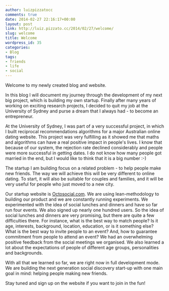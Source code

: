 ```yaml
---
author: luizpizzatocc
comments: true
date: 2014-02-27 22:16:17+00:00
layout: post
link: http://luiz.pizzato.cc/2014/02/27/welcome/
slug: welcome
title: Welcome
wordpress_id: 35
categories:
- Blog
tags:
- friends
- life
- social
---
```


Welcome to my newly created blog and website.

In this blog I will document my journey through the development of my next big project, which is building my own startup. Finally after many years of working on exciting research projects, I decided to quit my job at the University of Sydney and purse a dream that I always had - to become an entrepreneur.

At the University of Sydney, I was part of a very successful project, in which I built reciprocal recommendations algorithms for a major Australian online dating website. This project was very fulfilling as it showed me that maths and algorithms can have a real positive impact in people's lives. I know that because of our system, the rejection rate declined considerably and people were more successful in getting dates. I do not know how many people got married in the end, but I would like to think that it is a big number :-)

The startup I am building focus on a related problem - to help people make new friends. The way we will achieve this will be very different to online dating. To start, it will also be suitable for couples and families, and it will be very useful for people who just moved to a new city.

Our startup website is [Octosocial.com](http://www.octosocial.com/#utm_source=LuizPizzatoCC&utm_medium=Blog&utm_content=201402Welcome). We are using lean-methodology to building our product and we are constantly running experiments. We experimented with the idea of social lunches and dinners and have so far run four events. We also signed up nearly one hundred users. So the idea of social lunches and dinners are very promising, but there are quite a few difficulties there. For instance, what is the best way to match people? Is it age, interests, background, location, education, or is it something else? What is the best way to invite people to an event? And, how to guarantee commitment from people to attend an event? We had an overwhelming positive feedback from the social meetings we organised. We also learned a lot about the expectations of people of different age groups, personalities and backgrounds.

With all that we learned so far, we are right now in full development mode. We are building the next generation social discovery start-up with one main goal in mind: helping people making new friends.

Stay tuned and sign up on the website if you want to join in the fun!
